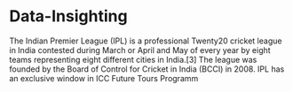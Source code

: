 # Data-Insighting
The Indian Premier League (IPL) is a professional Twenty20 cricket league in India contested during March or April and May of every year by eight teams representing eight different cities in India.[3] The league was founded by the Board of Control for Cricket in India (BCCI) in 2008. IPL has an exclusive window in ICC Future Tours Programm

